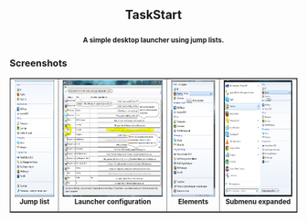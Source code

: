 <h2 align="center">TaskStart</h2>
<p align="center"><strong><sub>A simple desktop launcher using jump lists.</sub></strong></p>
<h3>Screenshots</h3>
<table border="1">
  <tr>
    <td align="center">
      <a href="https://raw.githubusercontent.com/tym32167/TaskStart/master/desc/1.png">
        <img src="https://github.com/tym32167/TaskStart/blob/master/desc/1.png"
             alt="TaskStart jump list"
             height="204px">
      </a><br />
      <strong><sup>Jump list</sup></strong>
    </td>
    <td align="center">
      <a href="https://raw.githubusercontent.com/tym32167/TaskStart/master/desc/2.png">
        <img src="https://github.com/tym32167/TaskStart/blob/master/desc/2.png"
             alt="TaskStart configuration"
             height="204px">
      </a><br />
      <strong><sup>Launcher configuration</sup></strong>
    </td>
    <td align="center">
      <a href="https://raw.githubusercontent.com/tym32167/TaskStart/master/desc/3.png">
        <img src="https://github.com/tym32167/TaskStart/blob/master/desc/3.png"
             alt="TaskStart elements of taskbar"
             height="204px">
      </a><br />
      <strong><sup>Elements</sup></strong>
    </td>
    <td align="center">
      <a href="https://raw.githubusercontent.com/tym32167/TaskStart/master/desc/4.png">
        <img src="https://github.com/tym32167/TaskStart/blob/master/desc/4.png"
             alt="Submenu expanded on Start menu"
             height="204px">
      </a><br />
      <strong><sup>Submenu expanded</sup></strong>
    </td>
  </tr>
</table>
